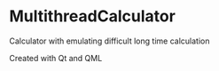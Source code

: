 # MultithreadCalculator
Calculator with emulating difficult long time calculation

Created with Qt and QML
